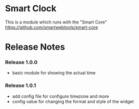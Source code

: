 # Smart Clock
This is a module which runs with the "Smart Core" https://github.com/smartwebtools/smart-core
# Release Notes
### Release 1.0.0
- basic module for showing the actual time
### Release 1.0.1
- add config file for configure timezone and more
- config value for changing the format and style of the widget
